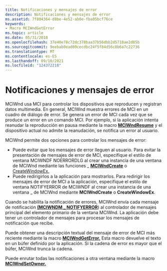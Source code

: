 ```yaml
---
title: Notificaciones y mensajes de error
description: Notificaciones y mensajes de error
ms.assetid: 7f804364-d8be-4e52-ab0e-fba05bcf76ce
keywords:
- Macro MCIWndGetError
ms.topic: article
ms.date: 05/31/2018
ms.openlocfilehash: 37e40e78c72dc378baa37b56dbb2d5718ae2d85b
ms.sourcegitcommit: 9eebab0ead09cecdbc24f5f84d56c8b6a7c22736
ms.translationtype: MT
ms.contentlocale: es-ES
ms.lasthandoff: 09/10/2021
ms.locfileid: "124372218"
---
```

# <a name="error-messages-and-notifications"></a>Notificaciones y mensajes de error

MCIWnd usa MCI para controlar los dispositivos que reproducen y registran datos multimedia. En general, MCIWnd muestra errores de MCI en un cuadro de diálogo de error. Se genera un error de MCI cada vez que se produce un error en un comando MCI. Por ejemplo, si la aplicación intenta reanudar la reproducción en pausa mediante la macro [**MCIWndResume**](/windows/desktop/api/Vfw/nf-vfw-mciwndresume) y el dispositivo actual no admite la reanudación, se notifica un error al usuario.

MCIWnd permite dos opciones para controlar los mensajes de error:

-   Puede evitar que los mensajes de error lleguen al usuario. Para evitar la presentación de mensajes de error de MCI, especifique el estilo de ventana MCIWNDF NOERRORDLG al crear una instancia de una ventana de MCIWnd mediante las funciones \_ [**MCIWndCreate**](/windows/desktop/api/Vfw/nf-vfw-mciwndcreatea) o [CreateWindowEx.](/windows/win32/api/winuser/nf-winuser-createwindowexa)
-   Puede redirigirlos a la aplicación para mostrarlos. Para redirigir los mensajes de error de MCI a la aplicación, especifique el estilo de ventana NOTIFYERROR de MCIWNDF al crear una instancia de una ventana \_ de MCIWnd mediante **MCIWndCreate** o **CreateWindowEx**.

Cuando se habilita la notificación de errores, MCIWnd envía cada mensaje de notificación [**(MCIWNDM \_ NOTIFYERROR**](mciwndm-notifyerror.md)) al controlador de mensajes principal del elemento primario de la ventana MCIWnd. La aplicación debe tener un controlador de mensajes para procesar los mensajes de notificación que recibe.

Puede obtener una descripción textual del mensaje de error de MCI más reciente mediante la macro [**MCIWndGetError.**](/windows/desktop/api/Vfw/nf-vfw-mciwndgeterror) Esta macro devuelve el texto en un búfer definido por la aplicación. Si la cadena de error es mayor que el búfer, MCIWnd trunca la cadena.

Puede enrutar todas las notificaciones a otra ventana mediante la macro [**MCIWndSetOwner.**](/windows/desktop/api/Vfw/nf-vfw-mciwndsetowner)

 

 